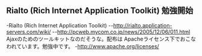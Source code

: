 ## Rialto (Rich Internet Application Toolkit) 勉強開始

-Rialto (Rich Internet Application Toolkit)
--http://rialto.application-servers.com/wiki/
--http://pcweb.mycom.co.jp/news/2005/12/06/011.html
Ajaxのためのツールキットなのだそうな。配布は Apacheライセンス下でおこなわれています。勉強中です。
-http://www.apache.org/licenses/

